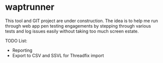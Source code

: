 # waptrunner

This tool and GIT project are under construction. The idea is to help me run through web app pen testing engagements by stepping through various tests and log issues easily without taking too much screen estate. 

TODO List:
* Reporting
* Export to CSV and SSVL for Threadfix import
